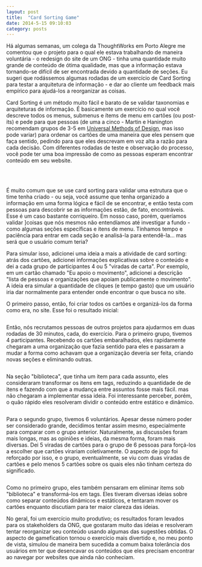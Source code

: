 ```yaml
---
layout: post
title:  "Card Sorting Game"
date: 2014-5-15 09:10:03
category: posts
---
```


Há algumas semanas, um colega da ThoughtWorks em Porto Alegre me comentou que o projeto para o qual ele estava trabalhando de maneira voluntária - o redesign do site de um ONG - tinha uma quantidade muito grande de conteúdo de ótima qualidade, mas que a informação estava tornando-se difícil de ser encontrada devido a quantidade de seções. Eu sugeri que rodássemos algumas rodadas de um exercício de Card Sorting para testar a arquitetura de informação - e dar ao cliente um feedback mais empírico para ajudá-los a reorganizar as coisas.

Card Sorting é um método muito fácil e barato de se validar taxonomias e arquiteturas de informação. É basicamente um exercício no qual você descreve todos os menus, submenus e ítems de menu em cartões (ou post-its) e pede para que pessoas (de uma a cinco - Martin e Hanington recomendam grupos de 3-5 em [Universal Methods of Design](http://www.amazon.com/Universal-Methods-Design-Innovative-Effective/dp/1592537561), mas isso pode variar) para ordenar os cartões de uma maneira que eles pensem que faça sentido, pedindo para que eles descrevam em voz alta a razão para cada decisão. Com diferentes rodadas de teste e observação do processo, você pode ter uma boa impressão de como as pessoas esperam encontrar conteúdo em seu website.

<div style="text-align: center;">
	 <img class="image-reduced" src="{{ site.baseurl }}/assets/images/posts/card-sorting/card01.jpg" alt=""/> 
	 <img class="image-reduced" src="{{ site.baseurl }}/assets/images/posts/card-sorting/card02.jpg" alt=""/>
 </div>
 </br>

É muito comum que se use card sorting para validar uma estrutura que o time tenha criado - ou seja, você assume que tenha organizado a informação em uma forma lógica e fácil de se encontrar, e então testa com pessoas para descobrir se as informações estão, de fato, encontráveis. Esse é um caso bastante corriqueiro. Em nosso caso, porém, queríamos validar ]coisas que nós mesmos não entendíamos até investigar a fundo - como algumas seções específicas e itens de menu. Tínhamos tempo e paciência para entrar em cada seção e analisá-la para entendê-la... mas será que o usuário comum teria?

Para simular isso, adicionei uma ideia a mais a atividade de card sorting: atrás dos cartões, adicionei informações explicativas sobre o conteúdo e dei a cada grupo de participantes 4 ou 5 "viradas de carta". Por exemplo, em um cartão chamado "Eu apoio o movimento", adicionei a descrição "lista de pessoas e organizações que apoiam publicamente o movimento". A ideia era simular a quantidade de cliques (e tempo gasto) que um usuário iria dar normalmente para entender onde encontrar o que busca no site.

O primeiro passo, então, foi criar todos os cartões e organizá-los da forma como era, no site. Esse foi o resultado inicial:

<img class="image-reduced image-centered" src="{{ site.baseurl }}/assets/images/posts/card-sorting/card03.jpg" alt=""/>

Então, nós recrutamos pessoas de outros projetos para ajudarmos em duas rodadas de 30 minutos, cada, do exercício. Para o primeiro grupo, tivemos 4 participantes. Recebendo os cartões embaralhados, eles rapidamente chegaram a uma organização que fazia sentido para eles e passaram a mudar a forma como achavam que a organização deveria ser feita, criando novas seções e eliminando outras.

<img class="image-reduced image-centered" src="{{ site.baseurl }}/assets/images/posts/card-sorting/card04.jpg" alt=""/>

Na seção "biblioteca", que tinha um item para cada assunto, eles consideraram transformar os itens em tags, reduzindo a quantidade de de itens e fazendo com que a mudança entre assuntos fosse mais fácil. mas não chegaram a implementar essa ideia. Foi interessante perceber, porém, o quão rápido eles resolveram dividir o conteúdo entre estático e dinâmico.

<img class="image-reduced image-centered" src="{{ site.baseurl }}/assets/images/posts/card-sorting/card05.jpg" alt=""/>

Para o segundo grupo, tivemos 6 voluntários. Apesar desse número poder ser considerado grande, decidimos tentar assim mesmo, especialmente para comparar com o grupo anterior. Naturalmente, as discussões foram mais longas, mas as opiniões e ideias, da mesma forma, foram mais diversas. Dei 5 viradas de cartões para o grupo de 6 pessoas para forçá-los a escolher que cartões virariam coletivamente. O aspecto de jogo foi reforçado por isso, e o grupo, eventualmente, se viu com duas viradas de cartões e pelo menos 5 cartões sobre os quais eles não tinham certeza do significado.

<img class="image-reduced image-centered" src="{{ site.baseurl }}/assets/images/posts/card-sorting/card06.jpg" alt=""/>

Como no primeiro grupo, eles também pensaram em eliminar items sob "biblioteca" e transformá-los em tags. Eles tiveram diversas ideias sobre como separar conteúdos dinâmicos e estáticos, e tentaram mover os cartões enquanto discutiam para ter maior clareza das ideias.

No geral, foi um exercício muito produtivo; os resultados foram levados para os stakeholders da ONG, que gostaram muito das ideias e resolveram tentar reorganizar seu conteúdo usando algumas das sugestões obtidas. O aspecto de gamefication tornou o exercício mais divertido e, no meu ponto de vista, simulou de maneira bem sucedida a comum baixa tolerância dos usuários em ter que desencavar os conteúdos que eles precisam encontrar ao navegar por websites que ainda não conheciam.